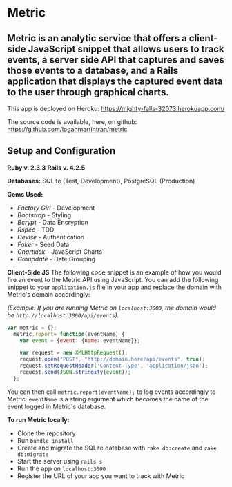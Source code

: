 # Metric

## Metric is an analytic service that offers a client-side JavaScript snippet that allows users to track events, a server side API that captures and saves those events to a database, and a Rails application that displays the captured event data to the user through graphical charts.

This app is deployed on Heroku: https://mighty-falls-32073.herokuapp.com/

The source code is available, here, on github: https://github.com/loganmartintran/metric

## Setup and Configuration
**Ruby v. 2.3.3**
**Rails v. 4.2.5**

**Databases:** SQLite (Test, Development), PostgreSQL (Production)

**Gems Used:**

- *Factory Girl* - Development
- *Bootstrap* - Styling
- *Bcrypt* - Data Encryption
- *Rspec* - TDD
- *Devise* - Authentication
- *Faker* - Seed Data
- *Chartkick* - JavaScript Charts
- *Groupdate* - Date Grouping


**Client-Side JS**
The following code snippet is an example of how you would fire an event to the Metric API using JavaScript. You can add the following snippet to your `application.js` file in your app and replace the domain with Metric's domain accordingly:

_(Example: If you are running Metric on `localhost:3000`, the domain would be `http://localhost:3000/api/events`)._

```javascript
var metric = {};
  metric.report= function(eventName) {
    var event = {event: {name: eventName}};

    var request = new XMLHttpRequest();
    request.open("POST", "http://domain.here/api/events", true);
    request.setRequestHeader('Content-Type', 'application/json');
    request.send(JSON.stringify(event));
  };
```
You can then call `metric.report(eventName);` to log events accordingly to Metric. `eventName` is a string argument which becomes the name of the event logged in Metric's database.

**To run Metric locally:**
- Clone the repository
- Run `bundle install`
- Create and migrate the SQLite database with `rake db:create` and `rake db:migrate`
- Start the server using `rails s`
- Run the app on `localhost:3000`
- Register the URL of your app you want to track with Metric
